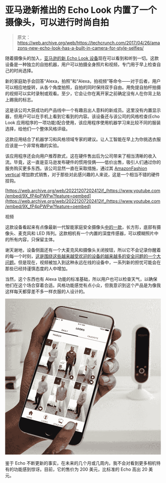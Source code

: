 # 亚马逊新推出的 Echo Look 内置了一个摄像头，可以进行时尚自拍 

> 原文：<https://web.archive.org/web/https://techcrunch.com/2017/04/26/amazons-new-echo-look-has-a-built-in-camera-for-style-selfies/>

随着摄像头的加入，[亚马逊的新 Echo Look 设备](https://web.archive.org/web/20221207202412/https://www.amazon.com/dp/B0186JAEWK?enableAutoPlay=1&ref=pr_shrturl_1_ods_aucc_hx)现在可以看到和听到一切。这款设备是一种独立的自拍机器，用户可以拍摄全身照片和视频，专门用于早上检查自己的时尚选择。

新的家庭助手会回答“Alexa，拍照”和“Alexa，拍视频”等命令——对于后者，用户可以相应地旋转，从各个角度拍照，自拍的同时保持双手自由。用免提自拍杆拍摄的视频可以实时录制或观看。至少，它会让你在离开家之前确定没有人在你背上贴上踢我的标志。

这是该公司大获成功的产品线中一个有趣且出人意料的新成员。这里没有内置显示器，但用户可以在手机上看到它看到的内容。该设备还与该公司的风格检查(Echo Look 应用程序的一项功能)配合使用，该应用程序使用机器学习来比较不同的服装选择，给他们一个整体风格评级。

这款应用结合了机器学习和风格领域专家的建议。让人工智能在早上为你挑选衣服应该是一个非常有趣的实验。

该应用程序还会向用户推荐款式，这在硬件售出后为公司带来了相当清晰的收入流。毕竟，这一直是亚马逊发布硬件的惯用伎俩——低价出售，吸引人们通过你的服务购买更多东西。该公司显然一直在采取措施，通过其 [AmazonFashion vertical](https://web.archive.org/web/20221207202412/https://www.amazon.com/b/ref=fs_xg_xgl_lp_surl?node=7141123011) 增加款式销售，对于那些对此感兴趣的人来说，这是一个相当不错的硬件挂钩。

[https://web.archive.org/web/20221207202412if_/https://www.youtube.com/embed/9X_fP4pPWPw?feature=oembed](https://web.archive.org/web/20221207202412if_/https://www.youtube.com/embed/9X_fP4pPWPw?feature=oembed)

视频

这款设备看起来有点像最新一代智能家庭安全摄像头[中的一款](https://web.archive.org/web/20221207202412/https://beta.techcrunch.com/2016/12/22/canary-flex-2/)，长方形，底部有摄像头、麦克风和 LED 阵列。这款相机有一个内置的深度传感器，可以模糊照片中的所有内容，只保留主体。

谢天谢地，设备侧面还有一个大麦克风和摄像头关闭按钮，所以它不会记录你醒着的每一个时刻，[这是围绕这些越来越受欢迎的设备的越来越多的安全问题的一个大问题](https://web.archive.org/web/20221207202412/https://beta.techcrunch.com/2017/03/12/alexa-privacy/)。但是现在，视频被加入到这种永远在线的设备中，一系列新的担忧可能会在那些已经持谨慎态度的人中增加。

当然，这个东西也有 Alexa 功能的标准基础，所以用户也可以检查天气，以确保他们在这个场合穿着合适。风格功能感觉有点小众，但我意识到这个产品是为像我这样每天都穿差不多一样衣服的人设计的。

![](img/a93d194af0cb7c800e3f2abcc50203b8.png)

鉴于 Echo 不断更新的事实，在未来的几个月或几周内，我不会对看到更多相机特有的功能感到惊讶。目前，它的售价为 200 美元，比标准的 Echo 高出 20 美元。